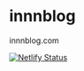 # innnblog
innnblog.com


[![Netlify Status](https://api.netlify.com/api/v1/badges/6ece05c0-17ed-42a8-862f-49240bde2b35/deploy-status)](https://app.netlify.com/sites/suspicious-pasteur-f6de0e/deploys)
